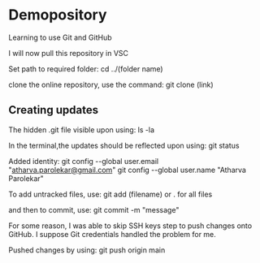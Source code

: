 # Demopository

Learning to use Git and GitHub

I will now pull this repository in VSC

Set path to required folder:
cd ../(folder name)

clone the online repository, use the command:
git clone (link)

## Creating updates

The hidden .git file visible upon using:
ls -la

In the terminal,the updates should be reflected upon using:
git status

Added identity:
git config --global user.email "atharva.parolekar@gmail.com"
git config --global user.name "Atharva Parolekar"

To add untracked files, use:
git add (filename) or . for all files

and then to commit, use:
git commit -m "message"

For some reason, I was able to skip SSH keys step to push changes onto GitHub. I suppose Git credentials handled the problem for me.

Pushed changes by using:
git push origin main

